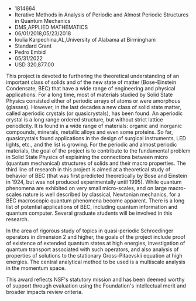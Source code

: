 
* 1814664
* Iterative Methods in Analysis of Periodic and Almost Periodic Structures in Quantum Mechanics
* DMS,APPLIED MATHEMATICS
* 06/01/2018,05/23/2018
* Ioulia Karpechina,AL,University of Alabama at Birmingham
* Standard Grant
* Pedro Embid
* 05/31/2022
* USD 320,877.00

This project is devoted to furthering the theoretical understanding of an
important class of solids and of the new state of matter (Bose-Einstein
Condensate, BEC) that have a wide range of engineering and physical
applications. For a long time, most of materials studied by Solid State Physics
consisted either of periodic arrays of atoms or were amorphous (glasses).
However, in the last decades a new class of solid state matter, called aperiodic
crystals (or quasicrystals), has been found. An aperiodic crystal is a long
range ordered structure, but without strict lattice periodicity. It is found in
a wide range of materials: organic and inorganic compounds, minerals, metallic
alloys and even some proteins. So far, quasicrystals found applications in the
design of surgical instruments, LED lights, etc., and the list is growing. For
the periodic and almost periodic materials, the goal of the project is to
contribute to the fundamental problem in Solid State Physics of explaining the
connections between micro (quantum mechanical) structures of solids and their
macro properties. The third line of research in this project is aimed at a
theoretical study of behavior of BEC (that was first predicted theoretically by
Bose and Einstein in 1924, but was not produced experimentally until 1995).
While quantum phenomena are exhibited on very small micro-scales, and on large
macro-scales nature is well described by classical, Newtonian mechanics, for a
BEC macroscopic quantum phenomena become apparent. There is a long list of
potential applications of BEC, including quantum information and quantum
computer. Several graduate students will be involved in this research.

In the area of rigorous study of topics in quasi-periodic Schroedinger operators
in dimension 2 and higher, the goals of the project include proof of existence
of extended quantum states at high energies, investigation of quantum transport
associated with such operators, and also analysis of properties of solutions to
the stationary Gross-Pitaevskii equation at high energies. The central
analytical method to be used is a multiscale analysis in the momentum space.

This award reflects NSF's statutory mission and has been deemed worthy of
support through evaluation using the Foundation's intellectual merit and broader
impacts review criteria.
